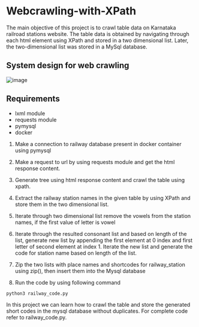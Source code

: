 # Webcrawling-with-XPath

The main objective of this project is to crawl table data on Karnataka railroad stations website. The table data is obtained by navigating through each html element using XPath and stored in a two dimensional list. Later, the two-dimensional list was stored in a MySql database.

## System design for web crawling

![image](https://user-images.githubusercontent.com/115713117/223156592-3174d4e9-8e5d-40cc-9bf7-e4fab0eadd73.png)

## Requirements
- lxml module
- requests module
- pymysql
- docker


1. Make a connection to railway database present in docker container using pymysql

2. Make a request to url by using requests module and get the html response content.

3. Generate tree using html response content and crawl the table using xpath.

4. Extract the railway station names in the given table by using XPath and store them in the two dimensional list.

5. Iterate through two dimensional list remove the vowels from the station names, if the first value of letter is vowel

6. Iterate through the resulted consonant list and based on length of the list, generate new list by appending the first element at 0 index and first letter of second    element at index 1. Iterate the new list and  generate the code for station name based on length of the list.

7. Zip the two lists with place names and shortcodes for railway_station using zip(), then insert them into the Mysql database

8. Run the code by using following command
```
python3 railway_code.py
```

In this project we can learn how to crawl the table and store the generated short codes in the mysql database without duplicates.
For complete code refer to railway_code.py.
